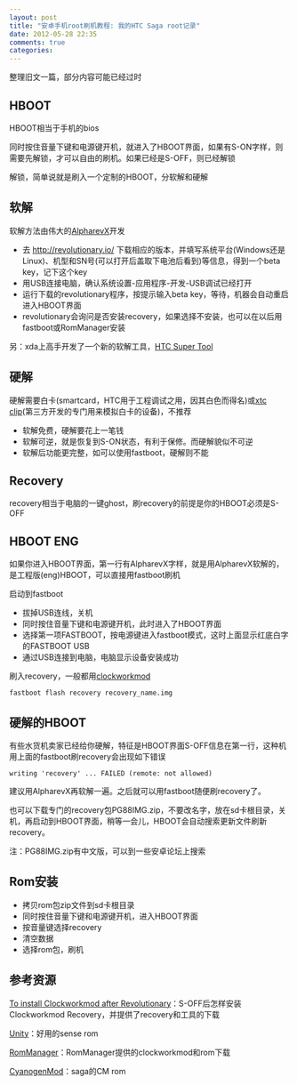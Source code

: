 ```yaml
---
layout: post
title: "安卓手机root刷机教程: 我的HTC Saga root记录"
date: 2012-05-28 22:35
comments: true
categories: 
---
```


整理旧文一篇，部分内容可能已经过时

<!--more-->

## HBOOT

HBOOT相当于手机的bios

同时按住音量下键和电源键开机，就进入了HBOOT界面，如果有S-ON字样，则需要先解锁，才可以自由的刷机。如果已经是S-OFF，则已经解锁

解锁，简单说就是刷入一个定制的HBOOT，分软解和硬解

## 软解

软解方法由伟大的[AlpharevX](http://alpharev.nl/x/beta)开发

 * 去 http://revolutionary.io/ 下载相应的版本，并填写系统平台(Windows还是Linux)、机型和SN号(可以打开后盖取下电池后看到)等信息，得到一个beta key，记下这个key
 * 用USB连接电脑，确认系统设置-应用程序-开发-USB调试已经打开
 * 运行下载的revolutionary程序，按提示输入beta key，等待，机器会自动重启进入HBOOT界面
 * revolutionary会询问是否安装recovery，如果选择不安装，也可以在以后用fastboot或RomManager安装

另：xda上高手开发了一个新的软解工具，[HTC Super Tool](http://forum.xda-developers.com/showthread.php?t=1343114)


## 硬解

硬解需要白卡(smartcard，HTC用于工程调试之用，因其白色而得名)或[xtc clip](http://www.xtcclip.com/)(第三方开发的专门用来模拟白卡的设备)，不推荐

 * 软解免费，硬解要花上一笔钱
 * 软解可逆，就是恢复到S-ON状态，有利于保修。而硬解貌似不可逆
 * 软解后功能更完整，如可以使用fastboot，硬解则不能

## Recovery

recovery相当于电脑的一键ghost，刷recovery的前提是你的HBOOT必须是S-OFF

## HBOOT ENG

如果你进入HBOOT界面，第一行有AlpharevX字样，就是用AlpharevX软解的，是工程版(eng)HBOOT，可以直接用fastboot刷机

启动到fastboot

 * 拔掉USB连线，关机
 * 同时按住音量下键和电源键开机，此时进入了HBOOT界面
 * 选择第一项FASTBOOT，按电源键进入fastboot模式，这时上面显示红底白字的FASTBOOT USB
 * 通过USB连接到电脑，电脑显示设备安装成功

刷入recovery，一般都用[clockworkmod](http://www.clockworkmod.com/rommanager)

```
fastboot flash recovery recovery_name.img
```


## 硬解的HBOOT

有些水货机卖家已经给你硬解，特征是HBOOT界面S-OFF信息在第一行，这种机用上面的fastboot刷recovery会出现如下错误
```
writing 'recovery' ... FAILED (remote: not allowed)
```

建议用AlpharevX再软解一遍。之后就可以用fastboot随便刷recovery了。

也可以下载专门的recovery包PG88IMG.zip，不要改名字，放在sd卡根目录，关机，再启动到HBOOT界面，稍等一会儿，HBOOT会自动搜索更新文件刷新recovery。

注：PG88IMG.zip有中文版，可以到一些安卓论坛上搜索


## Rom安装

 * 拷贝rom包zip文件到sd卡根目录
 * 同时按住音量下键和电源键开机，进入HBOOT界面
 * 按音量键选择recovery
 * 清空数据
 * 选择rom包，刷机

## 参考资源

[To install Clockworkmod after Revolutionary](http://forum.xda-developers.com/showthread.php?p=14693680)：S-OFF后怎样安装Clockworkmod Recovery，并提供了recovery和工具的下载

[Unity](http://www.virtuousrom.com/p/unity_23.html)：好用的sense rom

[RomManager](http://www.clockworkmod.com/rommanager)：RomManager提供的clockworkmod和rom下载

[CyanogenMod](http://download.cyanogenmod.com/?type=stable&device=saga)：saga的CM rom